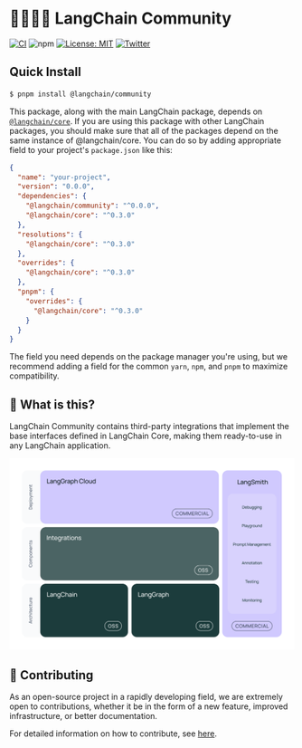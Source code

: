 # 🦜️🧑‍🤝‍🧑 LangChain Community

[![CI](https://github.com/langchain-ai/langchainjs/actions/workflows/ci.yml/badge.svg)](https://github.com/langchain-ai/langchainjs/actions/workflows/ci.yml) ![npm](https://img.shields.io/npm/dm/@langchain/community) [![License: MIT](https://img.shields.io/badge/License-MIT-yellow.svg)](https://opensource.org/licenses/MIT) [![Twitter](https://img.shields.io/twitter/url/https/twitter.com/langchainai.svg?style=social&label=Follow%20%40LangChainAI)](https://twitter.com/langchainai)

## Quick Install

```bash
$ pnpm install @langchain/community
```

This package, along with the main LangChain package, depends on [`@langchain/core`](https://npmjs.com/package/@langchain/core/).
If you are using this package with other LangChain packages, you should make sure that all of the packages depend on the same instance of @langchain/core.
You can do so by adding appropriate field to your project's `package.json` like this:

```json
{
  "name": "your-project",
  "version": "0.0.0",
  "dependencies": {
    "@langchain/community": "^0.0.0",
    "@langchain/core": "^0.3.0"
  },
  "resolutions": {
    "@langchain/core": "^0.3.0"
  },
  "overrides": {
    "@langchain/core": "^0.3.0"
  },
  "pnpm": {
    "overrides": {
      "@langchain/core": "^0.3.0"
    }
  }
}
```

The field you need depends on the package manager you're using, but we recommend adding a field for the common `yarn`, `npm`, and `pnpm` to maximize compatibility.

## 🤔 What is this?

LangChain Community contains third-party integrations that implement the base interfaces defined in LangChain Core, making them ready-to-use in any LangChain application.

![LangChain Stack](../../docs/core_docs/static/svg/langchain_stack_062024.svg)

## 💁 Contributing

As an open-source project in a rapidly developing field, we are extremely open to contributions, whether it be in the form of a new feature, improved infrastructure, or better documentation.

For detailed information on how to contribute, see [here](../../CONTRIBUTING.md).
